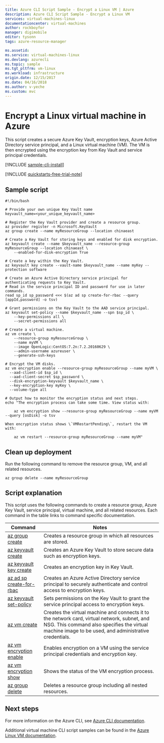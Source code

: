 ```yaml
---
title: Azure CLI Script Sample - Encrypt a Linux VM | Azure
description: Azure CLI Script Sample - Encrypt a Linux VM 
services: virtual-machines-linux
documentationcenter: virtual-machines
author: rockboyfor
manager: digimobile
editor: tysonn
tags: azure-resource-manager

ms.assetid:
ms.service: virtual-machines-linux
ms.devlang: azurecli
ms.topic: sample
ms.tgt_pltfrm: vm-linux
ms.workload: infrastructure
origin.date: 12/15/2017
ms.date: 04/16/2018
ms.author: v-yeche
ms.custom: mvc
---
```


# Encrypt a Linux virtual machine in Azure

This script creates a secure Azure Key Vault, encryption keys, Azure Active Directory service principal, and a Linux virtual machine (VM). The VM is then encrypted using the encryption key from Key Vault and service principal credentials.

[!INCLUDE [sample-cli-install](../../../includes/sample-cli-install.md)]

[!INCLUDE [quickstarts-free-trial-note](../../../includes/quickstarts-free-trial-note.md)]

## Sample script

```azurecli
#!/bin/bash

# Provide your own unique Key Vault name
keyvault_name=<your_unique_keyvault_name>

# Register the Key Vault provider and create a resource group.
az provider register -n Microsoft.KeyVault
az group create --name myResourceGroup --location chinaeast

# Create a Key Vault for storing keys and enabled for disk encryption.
az keyvault create --name $keyvault_name --resource-group myResourceGroup --location chinaeast \
    --enabled-for-disk-encryption True

# Create a key within the Key Vault.
az keyvault key create --vault-name $keyvault_name --name myKey --protection software

# Create an Azure Active Directory service principal for authenticating requests to Key Vault.
# Read in the service principal ID and password for use in later commands.
read sp_id sp_password <<< $(az ad sp create-for-rbac --query [appId,password] -o tsv)

# Grant permissions on the Key Vault to the AAD service principal.
az keyvault set-policy --name $keyvault_name --spn $sp_id \
    --key-permissions all \
    --secret-permissions all

# Create a virtual machine.
az vm create \
    --resource-group myResourceGroup \
    --name myVM \
    --image OpenLogic:CentOS:7.2n:7.2.20160629 \
    --admin-username azureuser \
    --generate-ssh-keys

# Encrypt the VM disks.
az vm encryption enable --resource-group myResourceGroup --name myVM \
  --aad-client-id $sp_id \
  --aad-client-secret $sp_password \
  --disk-encryption-keyvault $keyvault_name \
  --key-encryption-key myKey \
  --volume-type all

# Output how to monitor the encryption status and next steps.
echo "The encryption process can take some time. View status with:

    az vm encryption show --resource-group myResourceGroup --name myVM --query [osDisk] -o tsv

When encryption status shows \`VMRestartPending\`, restart the VM with:

    az vm restart --resource-group myResourceGroup --name myVM"
```

## Clean up deployment 

Run the following command to remove the resource group, VM, and all related resources.

```azurecli
az group delete --name myResourceGroup
```

## Script explanation

This script uses the following commands to create a resource group, Azure Key Vault, service principal, virtual machine, and all related resources. Each command in the table links to command specific documentation.

| Command | Notes |
|---|---|
| [az group create](https://docs.azure.cn/zh-cn/cli/group?view=azure-cli-latest#az_group_create) | Creates a resource group in which all resources are stored. |
| [az keyvault create](https://docs.azure.cn/zh-cn/cli/keyvault?view=azure-cli-latest#az_keyvault_create) | Creates an Azure Key Vault to store secure data such as encryption keys. |
| [az keyvault key create](https://docs.azure.cn/zh-cn/cli/keyvault/key?view=azure-cli-latest#az_keyvault_key_create) | Creates an encryption key in Key Vault. |
| [az ad sp create-for-rbac](https://docs.azure.cn/zh-cn/cli/ad/sp?view=azure-cli-latest#az_ad_sp_create_for_rbac) | Creates an Azure Active Directory service principal to securely authenticate and control access to encryption keys. |
| [az keyvault set-policy](https://docs.azure.cn/zh-cn/cli/keyvault?view=azure-cli-latest#az_keyvault_set_policy) | Sets permissions on the Key Vault to grant the service principal access to encryption keys. |
| [az vm create](https://docs.azure.cn/zh-cn/cli/vm?view=azure-cli-latest#az_vm_create) | Creates the virtual machine and connects it to the network card, virtual network, subnet, and NSG. This command also specifies the virtual machine image to be used, and administrative credentials.  |
| [az vm encryption enable](https://docs.azure.cn/zh-cn/cli/vm/encryption?view=azure-cli-latest#az_vm_encryption_enable) | Enables encryption on a VM using the service principal credentials and encryption key. |
| [az vm encryption show](https://docs.azure.cn/zh-cn/cli/vm/encryption?view=azure-cli-latest#az_vm_encryption_show) | Shows the status of the VM encryption process. |
| [az group delete](https://docs.azure.cn/zh-cn/cli/vm/extension?view=azure-cli-latest#az_vm_extension_set) | Deletes a resource group including all nested resources. |

## Next steps

For more information on the Azure CLI, see [Azure CLI documentation](https://docs.azure.cn/zh-cn/cli/overview?view=azure-cli-latest).

Additional virtual machine CLI script samples can be found in the [Azure Linux VM documentation](../linux/cli-samples.md?toc=%2fvirtual-machines%2flinux%2ftoc.json).

<!--Update_Description: update meta properties, update link -->